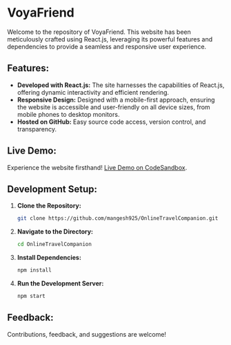 # VoyaFriend
Welcome to the repository of VoyaFriend. This website has been meticulously crafted using React.js, leveraging its powerful features and dependencies to provide a seamless and responsive user experience.

## Features:

- **Developed with React.js:** The site harnesses the capabilities of React.js, offering dynamic interactivity and efficient rendering.
- **Responsive Design:** Designed with a mobile-first approach, ensuring the website is accessible and user-friendly on all device sizes, from mobile phones to desktop monitors.
- **Hosted on GitHub:** Easy source code access, version control, and transparency.

## Live Demo:
Experience the website firsthand! [Live Demo on CodeSandbox](https://vr7ylf.csb.app/).

## Development Setup:

1. **Clone the Repository:** 
    ```bash
    git clone https://github.com/mangesh925/OnlineTravelCompanion.git
    ```
2. **Navigate to the Directory:** 
    ```bash
    cd OnlineTravelCompanion
    ```
3. **Install Dependencies:** 
    ```bash
    npm install
    ```
4. **Run the Development Server:** 
    ```bash
    npm start
    ```

## Feedback:
Contributions, feedback, and suggestions are welcome!


